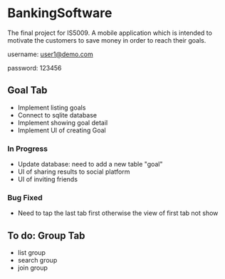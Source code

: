 # BankingSoftware
The final project for IS5009. A mobile application which is intended to motivate the customers to save money in order to reach their goals.

username: user1@demo.com 

password: 123456

## Goal Tab

- Implement listing goals
- Connect to sqlite database
- Implement showing goal detail
- Implement UI of creating Goal

### In Progress
- Update database: need to add a new table "goal"
- UI of sharing results to social platform
- UI of inviting friends

### Bug Fixed
- Need to tap the last tab first otherwise the view of first tab not show
## To do: Group Tab
- list group
- search group
- join group
